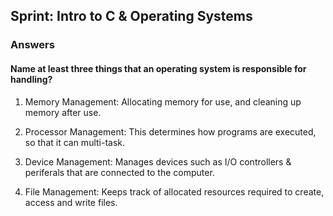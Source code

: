 ## Sprint: Intro to C & Operating Systems
### Answers


#### Name at least three things that an operating system is responsible for handling? 

1. Memory Management: Allocating memory for use, and cleaning up memory after use.

2. Processor Management: This determines how programs are executed, so that it can multi-task.

3. Device Management: Manages devices such as I/O controllers & periferals that are connected to the computer.

4. File Management: Keeps track of allocated resources required to create, access and write files.